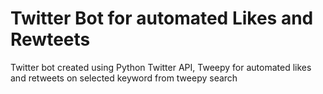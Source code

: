 # Twitter Bot for automated Likes and Rewteets
Twitter bot created using Python Twitter API, Tweepy for automated likes and retweets on selected keyword from tweepy search
